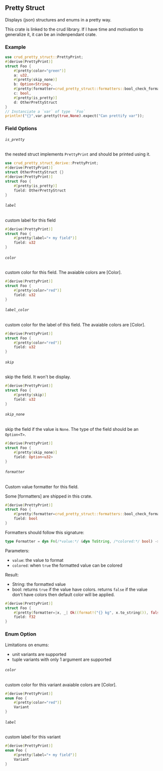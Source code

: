 ## Pretty Struct

Displays (json) structures and enums in a pretty way.

This crate is linked to the crud library. If I have time and motivation to generalize it, it can be an indenpendant crate.

### Example

```rust
use crud_pretty_struct::PrettyPrint;
#[derive(PrettyPrint)]
struct Foo {
    #[pretty(color="green")]
    a: u32,
    #[pretty(skip_none)]
    b: Option<String>,
    #[pretty(formatter=crud_pretty_struct::formatters::bool_check_formatter)]
    c: bool,
    #[pretty(is_pretty)]
    d: OtherPrettyStruct
}
// Instanciate a `var` of type  `Foo`
println!("{}",var.pretty(true,None).expect("Can prettify var"));
```

### Field Options

###### `is_pretty`

the nested struct implements `PrettyPrint` and should be printed using it.

```rust
use crud_pretty_struct_derive::PrettyPrint;
#[derive(PrettyPrint)]
struct OtherPrettyStruct {}
#[derive(PrettyPrint)]
struct Foo {
    #[pretty(is_pretty)]
    field: OtherPrettyStruct
}
```

###### `label`

custom label for this field
```rust
#[derive(PrettyPrint)]
struct Foo {
    #[pretty(label="☀️ my field")]
    field: u32
}
```
###### `color`

custom color for this field. The avaiable colors are [Color].
```rust
#[derive(PrettyPrint)]
struct Foo {
    #[pretty(color="red")]
    field: u32
}
```
###### `label_color`

custom color for the label of this field. The avaiable colors are [Color].
```rust
#[derive(PrettyPrint)]
struct Foo {
    #[pretty(color="red")]
    field: u32
}
```
###### `skip`

skip the field. It won't be display.
```rust
#[derive(PrettyPrint)]
struct Foo {
    #[pretty(skip)]
    field: u32
}
```
###### `skip_none`

skip the field  if the value is `None`. The type of the field should be an `Option<T>`.
```rust
#[derive(PrettyPrint)]
struct Foo {
    #[pretty(skip_none)]
    field: Option<u32>
}
```
###### `formatter`

Custom value formatter for this field.

Some [formatters] are shipped in this crate.
```rust
#[derive(PrettyPrint)]
struct Foo {
    #[pretty(formatter=crud_pretty_struct::formatters::bool_check_formatter)]
    field: bool
}
```

Formatters should follow this signature:
```rust
type Formatter = dyn Fn(/*value:*/ &dyn ToString, /*colored:*/ bool) -> miette::Result<(String, bool)>;
```
Parameters:
- `value`: the value to format
- `colored`: when `true` the formatted value can be colored

Result:
- String: the formatted value
- bool: returns `true` if the value have colors. returns `false` if the value don't have colors then default color will be applied.

```rust
#[derive(PrettyPrint)]
struct Foo {
    #[pretty(formatter=|x, _| Ok((format!("{} kg", x.to_string()), false)))]
    field: f32
}
```

### Enum Option

Limitations on enums:
- unit variants are supported
- tuple variants with only 1 argument are supported

###### `color`

custom color for this variant avaiable colors are [Color].
```rust
#[derive(PrettyPrint)]
enum Foo {
    #[pretty(color="red")]
    Variant
}
```

###### `label`

custom label for this variant
```rust
#[derive(PrettyPrint)]
enum Foo {
    #[pretty(label="☀️ my field")]
    Variant
}
```


